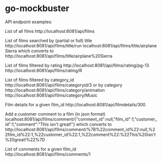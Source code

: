 # go-mockbuster

API endpoint examples:

List of all films
http://localhost:8081/api/films


List of films searched by (partial or full) title
http://localhost:8081/api/films/title/run
localhost:8081/api/films/title/airplane Sierra 
which converts to 
http://localhost:8081/api/films/title/airplane%20Sierra


List of films filtered by rating
http://localhost:8081/api/films/rating/pg-13
http://localhost:8081/api/films/rating/R


List of films filtered by category_id
http://localhost:8081/api/films/categoryid/3
or by category
http://localhost:8081/api/films/category/animation
http://localhost:8081/api/films/category/Music


Film details for a given film_id
http://localhost:8081/api/filmdetails/300


Add a customer comment to a film (in json format)
localhost:8081/api/films/comment/{"comment_id":null,"film_id":1,"customer_id":1,"comment":"This isn't great!"}
which converts to
http://localhost:8081/api/films/comment/%7B%22comment_id%22:null,%22film_id%22:1,%22customer_id%22:1,%22comment%22:%22This%20isn't%20great!%22%7D


List of comments for a given film_id
http://localhost:8081/api/films/comments/1
